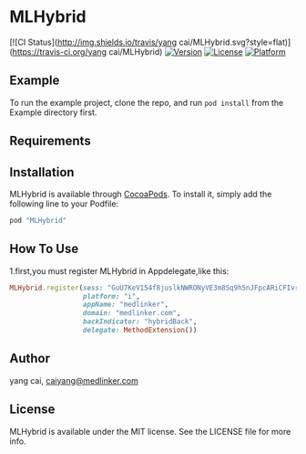 # MLHybrid

[![CI Status](http://img.shields.io/travis/yang cai/MLHybrid.svg?style=flat)](https://travis-ci.org/yang cai/MLHybrid)
[![Version](https://img.shields.io/cocoapods/v/MLHybrid.svg?style=flat)](http://cocoapods.org/pods/MLHybrid)
[![License](https://img.shields.io/cocoapods/l/MLHybrid.svg?style=flat)](http://cocoapods.org/pods/MLHybrid)
[![Platform](https://img.shields.io/cocoapods/p/MLHybrid.svg?style=flat)](http://cocoapods.org/pods/MLHybrid)

## Example

To run the example project, clone the repo, and run `pod install` from the Example directory first.

## Requirements

## Installation

MLHybrid is available through [CocoaPods](http://cocoapods.org). To install
it, simply add the following line to your Podfile:

```ruby
pod "MLHybrid"
```

## How To Use
1.first,you must register MLHybrid in Appdelegate,like this:
```ruby
MLHybrid.register(sess: "GuU7KeV154f8juslkNWRONyVE3m8Sq9h5nJFpcARiCFIvrMsp6boxDzcYabBwAoM",
                  platform: "i",
                  appName: "medlinker",
                  domain: "medlinker.com",
                  backIndicator: "hybridBack",
                  delegate: MethodExtension())
```


## Author

yang cai, caiyang@medlinker.com

## License

MLHybrid is available under the MIT license. See the LICENSE file for more info.
